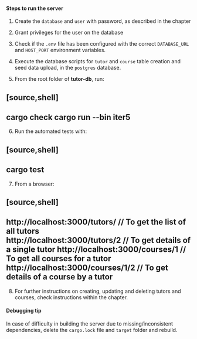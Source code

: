 #### Steps to run the server

1. Create the ```database``` and ```user``` with password, as described in the chapter
2. Grant privileges for the user on the database
3. Check if the ```.env``` file has been configured with the correct ```DATABASE_URL``` and ```HOST_PORT``` environment variables.
4. Execute the database scripts for ```tutor``` and ```course``` table creation and seed data upload, in the ```postgres``` database.

5. From the root folder of __tutor-db__, run:

[source,shell]
----
cargo check
cargo run --bin iter5
----

6. Run the automated tests with: 

[source,shell]
----
cargo test
----

7. From a browser:  

[source,shell]
----
http://localhost:3000/tutors/       // To get the list of all tutors        
http://localhost:3000/tutors/2      // To get details of a single tutor
http://localhost:3000/courses/1     // To get all courses for a tutor
http://localhost:3000/courses/1/2   // To get details of a course by a tutor
----

8. For further instructions on creating, updating and deleting tutors and courses, check instructions within the chapter.

#### Debugging tip
In case of difficulty in building the server due to missing/inconsistent dependencies, delete the ```cargo.lock``` file and ```target``` folder and rebuild.
